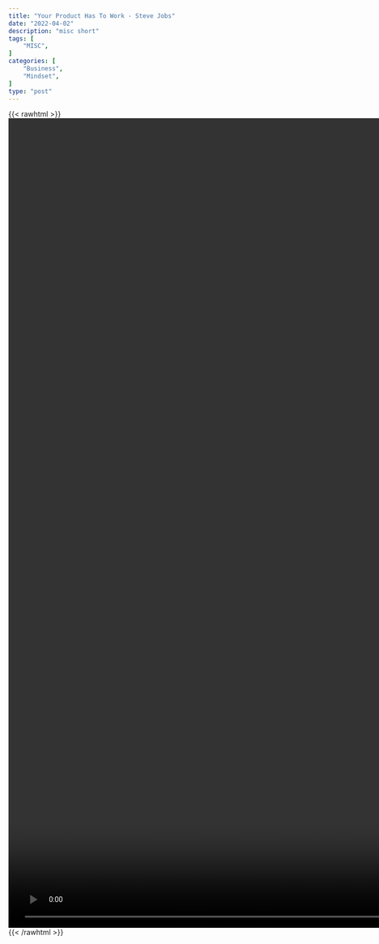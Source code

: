 ```yaml
---
title: "Your Product Has To Work - Steve Jobs"
date: "2022-04-02"
description: "misc short"
tags: [
    "MISC",
]
categories: [
    "Business",
    "Mindset",
]
type: "post"
---
```

{{< rawhtml >}}
    <video style="height:40vh;width:auto" overflow="hidden" controls>
        <source src="https://clips.dev00ps.com/MISC/If_your_product_s%40ks__marketing_won_t_do_s_1t_-_Steve_Jobs.mp4" type="video/mp4"> 
    </video>
{{< /rawhtml >}}